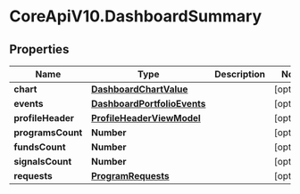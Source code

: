 # CoreApiV10.DashboardSummary

## Properties
Name | Type | Description | Notes
------------ | ------------- | ------------- | -------------
**chart** | [**DashboardChartValue**](DashboardChartValue.md) |  | [optional] 
**events** | [**DashboardPortfolioEvents**](DashboardPortfolioEvents.md) |  | [optional] 
**profileHeader** | [**ProfileHeaderViewModel**](ProfileHeaderViewModel.md) |  | [optional] 
**programsCount** | **Number** |  | [optional] 
**fundsCount** | **Number** |  | [optional] 
**signalsCount** | **Number** |  | [optional] 
**requests** | [**ProgramRequests**](ProgramRequests.md) |  | [optional] 


